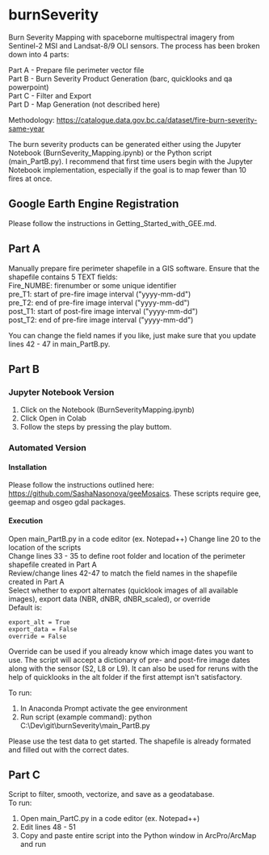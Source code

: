 # burnSeverity

Burn Severity Mapping with spaceborne multispectral imagery from Sentinel-2 MSI and Landsat-8/9 OLI sensors.
The process has been broken down into 4 parts:  
    
Part A - Prepare file perimeter vector file  
Part B - Burn Severity Product Generation (barc, quicklooks and qa powerpoint)  
Part C - Filter and Export  
Part D - Map Generation (not described here)  

Methodology: https://catalogue.data.gov.bc.ca/dataset/fire-burn-severity-same-year

The burn severity products can be generated either using the Jupyter Notebook (BurnSeverity_Mapping.ipynb) or the Python script (main_PartB.py). I recommend that first time users begin with the Jupyter Notebook implementation, especially if the goal is to map fewer than 10 fires at once.

## Google Earth Engine Registration
Please follow the instructions in Getting_Started_with_GEE.md. 

## Part A
Manually prepare fire perimeter shapefile in a GIS software. Ensure that the shapefile contains 5 TEXT fields:  
Fire_NUMBE: firenumber or some unique identifier   
pre_T1: start of pre-fire image interval ("yyyy-mm-dd")  
pre_T2: end of pre-fire image interval ("yyyy-mm-dd")  
post_T1: start of post-fire image interval ("yyyy-mm-dd")  
post_T2: end of pre-fire image interval ("yyyy-mm-dd")  

You can change the field names if you like, just make sure that you update lines 42 - 47 in main_PartB.py.

## Part B
### Jupyter Notebook Version
1. Click on the Notebook (BurnSeverityMapping.ipynb)
2. Click Open in Colab
3. Follow the steps by pressing the play buttom. 

### Automated Version
#### Installation
Please follow the instructions outlined here: https://github.com/SashaNasonova/geeMosaics. These scripts require gee, geemap and osgeo gdal packages.

#### Execution
Open main_PartB.py in a code editor (ex. Notepad++)
Change line 20 to the location of the scripts  
Change lines 33 - 35 to define root folder and location of the perimeter shapefile created in Part A  
Review/change lines 42-47 to match the field names in the shapefile created in Part A  
Select whether to export alternates (quicklook images of all available images), export data (NBR, dNBR, dNBR_scaled), or override  
Default is:
```
export_alt = True
export_data = False
override = False
```

Override can be used if you already know which image dates you want to use. The script will accept a dictionary of pre- and post-fire image dates along
with the sensor (S2, L8 or L9). It can also be used for reruns with the help of quicklooks in the alt folder if the first attempt isn't satisfactory.

To run:
1. In Anaconda Prompt activate the gee environment
2. Run script (example command): python C:\Dev\git\burnSeverity\main_PartB.py

Please use the test data to get started. The shapefile is already formated and filled out with the correct dates.

## Part C
Script to filter, smooth, vectorize, and save as a geodatabase.  
To run: 
1. Open main_PartC.py in a code editor (ex. Notepad++)
2. Edit lines 48 - 51
3. Copy and paste entire script into the Python window in ArcPro/ArcMap and run

